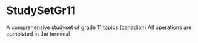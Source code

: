 # StudySetGr11
A comprehensive studyset of grade 11 topics (canadian) 
All operations are completed in the terminal
